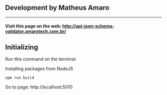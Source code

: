 # 
## Development by Matheus Amaro
---

#### Visit this page on the web: http://api-json-schema-validator.amarotech.com.br/

## Initializing

Run this command on the terminal:

Installing packages from NodeJS
```
npm run build
```

Go to page: http://localhost:5010
